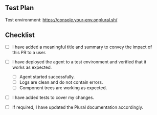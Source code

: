 <!-- Describe your changes here, include the motivation/context, test coverage, -->
<!-- the type of change i.e. breaking change, new feature, or bug fix -->
<!-- and related GitHub issue or screenshots (if applicable). -->

<!-- Adding a meaningful title and description allows us to better communicate -->
<!-- your work with our users. -->

## Test Plan
<!-- Please provide a link to a test environment where you have deployed and tested the agent. -->
Test environment: https://console.your-env.onplural.sh/

<!-- Please describe the tests you have added and preformed. -->

## Checklist
<!-- Go over all the following points to make sure you've checked all that apply before merging. -->
<!-- If you're unsure about any of these, don't hesitate to ask in our Discord. -->

- [ ] I have added a meaningful title and summary to convey the impact of this PR to a user.
- [ ] I have deployed the agent to a test environment and verified that it works as expected.
    - [ ] Agent started successfully.
    - [ ] Logs are clean and do not contain errors.
    - [ ] Component trees are working as expected.
- [ ] I have added tests to cover my changes.
- [ ] If required, I have updated the Plural documentation accordingly.

